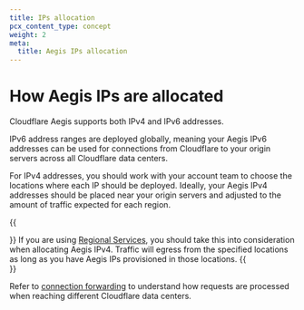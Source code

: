 ```yaml
---
title: IPs allocation
pcx_content_type: concept
weight: 2
meta:
  title: Aegis IPs allocation
---
```


# How Aegis IPs are allocated

Cloudflare Aegis supports both IPv4 and IPv6 addresses.

IPv6 address ranges are deployed globally, meaning your Aegis IPv6 addresses can be used for connections from Cloudflare to your origin servers across all Cloudflare data centers.

For IPv4 addresses, you should work with your account team to choose the locations where each IP should be deployed. Ideally, your Aegis IPv4 addresses should be placed near your origin servers and adjusted to the amount of traffic expected for each region.

{{<Aside type="warning">}}
If you are using [Regional Services](/data-localization/regional-services/), you should take this into consideration when allocating Aegis IPv4. Traffic will egress from the specified locations as long as you have Aegis IPs provisioned in those locations.
{{</Aside>}}

Refer to [connection forwarding](/aegis/about/connection-forwarding/) to understand how requests are processed when reaching different Cloudflare data centers.
